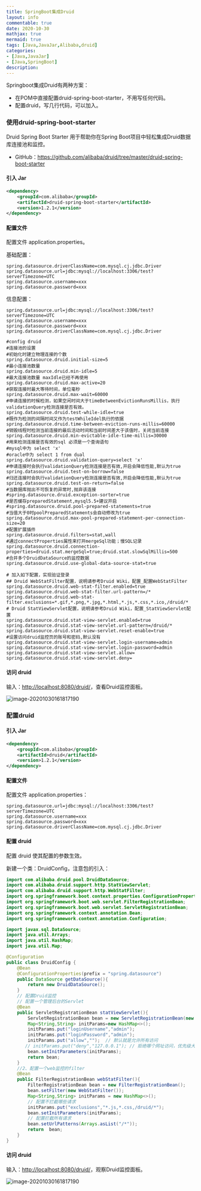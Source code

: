 ```yaml
---
title: SpringBoot集成Druid
layout: info
commentable: true
date: 2020-10-30
mathjax: true
mermaid: true
tags: [Java,JavaJar,Alibaba,druid]
categories: 
- [Java,JavaJar]
- [Java,SpringBoot]
description: 
---
```


Springboot集成Druid有两种方案：

- 在POM中直接配置druid-spring-boot-starter，不用写任何代码。
- 配置druid，写几行代码，可以加入。

<!--more-->

### 使用druid-spring-boot-starter

Druid Spring Boot Starter 用于帮助你在Spring Boot项目中轻松集成Druid数据库连接池和监控。

- GitHub：https://github.com/alibaba/druid/tree/master/druid-spring-boot-starter

#### 引入 Jar

```xml
<dependency>
    <groupId>com.alibaba</groupId>
    <artifactId>druid-spring-boot-starter</artifactId>
    <version>1.2.1</version>
</dependency>
```

#### 配置文件

配置文件 application.properties。

基础配置：

```properties
spring.datasource.driverClassName=com.mysql.cj.jdbc.Driver
spring.datasource.url=jdbc:mysql://localhost:3306/test?serverTimezone=UTC
spring.datasource.username=xxx
spring.datasource.password=xxx
```

信息配置：

```properties
spring.datasource.url=jdbc:mysql://localhost:3306/test?serverTimezone=UTC
spring.datasource.username=xxx
spring.datasource.password=xxx
spring.datasource.driverClassName=com.mysql.cj.jdbc.Driver

#config druid
#连接池的设置
#初始化时建立物理连接的个数
spring.datasource.druid.initial-size=5
#最小连接池数量
spring.datasource.druid.min-idle=5
#最大连接池数量 maxIdle已经不再使用
spring.datasource.druid.max-active=20
#获取连接时最大等待时间，单位毫秒
spring.datasource.druid.max-wait=60000
#申请连接的时候检测，如果空闲时间大于timeBetweenEvictionRunsMillis，执行validationQuery检测连接是否有效。
spring.datasource.druid.test-while-idle=true
#既作为检测的间隔时间又作为testWhileIdel执行的依据
spring.datasource.druid.time-between-eviction-runs-millis=60000
#销毁线程时检测当前连接的最后活动时间和当前时间差大于该值时，关闭当前连接
spring.datasource.druid.min-evictable-idle-time-millis=30000
#用来检测连接是否有效的sql 必须是一个查询语句
#mysql中为 select 'x'
#oracle中为 select 1 from dual
spring.datasource.druid.validation-query=select 'x'
#申请连接时会执行validationQuery检测连接是否有效,开启会降低性能,默认为true
spring.datasource.druid.test-on-borrow=false
#归还连接时会执行validationQuery检测连接是否有效,开启会降低性能,默认为true
spring.datasource.druid.test-on-return=false
#当数据库抛出不可恢复的异常时,抛弃该连接
#spring.datasource.druid.exception-sorter=true
#是否缓存preparedStatement,mysql5.5+建议开启
#spring.datasource.druid.pool-prepared-statements=true
#当值大于0时poolPreparedStatements会自动修改为true
spring.datasource.druid.max-pool-prepared-statement-per-connection-size=20
#配置扩展插件
spring.datasource.druid.filters=stat,wall
#通过connectProperties属性来打开mergeSql功能；慢SQL记录
spring.datasource.druid.connection-properties=druid.stat.mergeSql=true;druid.stat.slowSqlMillis=500
#合并多个DruidDataSource的监控数据
spring.datasource.druid.use-global-data-source-stat=true

# 加入如下配置，实现验证登录
## Druid WebStatFilter配置，说明请参考Druid Wiki，配置_配置WebStatFilter
spring.datasource.druid.web-stat-filter.enabled=true
spring.datasource.druid.web-stat-filter.url-pattern=/*
spring.datasource.druid.web-stat-filter.exclusions=*.gif,*.png,*.jpg,*.html,*.js,*.css,*.ico,/druid/*
# Druid StatViewServlet配置，说明请参考Druid Wiki，配置_StatViewServlet配置
spring.datasource.druid.stat-view-servlet.enabled=true
spring.datasource.druid.stat-view-servlet.url-pattern=/druid/*
spring.datasource.druid.stat-view-servlet.reset-enable=true
#设置访问druid监控页的账号和密码,默认没有
spring.datasource.druid.stat-view-servlet.login-username=admin
spring.datasource.druid.stat-view-servlet.login-password=admin
spring.datasource.druid.stat-view-servlet.allow=
spring.datasource.druid.stat-view-servlet.deny=
```

#### 访问 druid

输入：[http://localhost:8080/druid/](http://localhost:8080/druid/)，查看Druid监控面板。

![image-20201030161817190](/images/2020/10/image-20201030161817190.png)

### 配置druid

#### 引入 Jar

```xml
<dependency>
	<groupId>com.alibaba</groupId>
	<artifactId>druid</artifactId>
	<version>1.2.1</version>
</dependency>
```

#### 配置文件

配置文件 application.properties：

```properties
spring.datasource.url=jdbc:mysql://localhost:3306/test?serverTimezone=UTC
spring.datasource.username=xxx
spring.datasource.password=xxx
spring.datasource.driverClassName=com.mysql.cj.jdbc.Driver
```

#### 配置 druid

配置 druid 使其配置的参数生效。

新建一个类：DruidConfig，注意包的引入：

```java
import com.alibaba.druid.pool.DruidDataSource;
import com.alibaba.druid.support.http.StatViewServlet;
import com.alibaba.druid.support.http.WebStatFilter;
import org.springframework.boot.context.properties.ConfigurationProperties;
import org.springframework.boot.web.servlet.FilterRegistrationBean;
import org.springframework.boot.web.servlet.ServletRegistrationBean;
import org.springframework.context.annotation.Bean;
import org.springframework.context.annotation.Configuration;

import javax.sql.DataSource;
import java.util.Arrays;
import java.util.HashMap;
import java.util.Map;

@Configuration
public class DruidConfig {
    @Bean
    @ConfigurationProperties(prefix = "spring.datasource")
    public DataSource getDataSource(){
        return new DruidDataSource();
    }
    // 配置Druid监控
    // 配置一个管理后台的Servlet
    @Bean
    public ServletRegistrationBean statViewServlet(){
        ServletRegistrationBean bean = new ServletRegistrationBean(new StatViewServlet(), "/druid/*");
        Map<String,String> initParams=new HashMap<>();
        initParams.put("loginUsername","admin");
        initParams.put("loginPassword","admin");
        initParams.put("allow","");  // 默认就是允许所有访问
       // initParams.put("deny","127.0.0.1"); // 拒绝哪个网址访问，优先级大于allow
        bean.setInitParameters(initParams);
        return bean;
    }
    //2、配置一个web监控的filter
    @Bean
    public FilterRegistrationBean webStatFilter(){
        FilterRegistrationBean bean = new FilterRegistrationBean();
        bean.setFilter(new WebStatFilter());
        Map<String,String> initParams = new HashMap<>();
        // 配置不拦截哪些请求
        initParams.put("exclusions","*.js,*.css,/druid/*");
        bean.setInitParameters(initParams);
        // 配置拦截所有请求
        bean.setUrlPatterns(Arrays.asList("/*"));
        return  bean;
    }
}
```

#### 访问 druid

输入：[http://localhost:8080/druid/](http://localhost:8080/druid/)，观察Druid监控面板。

![image-20201030161817190](/images/2020/10/image-20201030161817190.png)